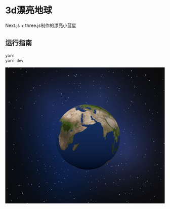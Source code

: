 # 3d漂亮地球
Next.js + three.js制作的漂亮小蓝星

## 运行指南
```
yarn
yarn dev
```

![image](./public/demo-earth.png)

